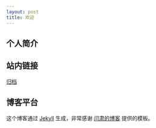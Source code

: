 ```yaml
---
layout: post
title: 欢迎
---
```


## 个人简介


## 站内链接

<a href="/pages/archive.html">归档</a>

## 博客平台

这个博客通过 <a href="http://jekyllrb.com/" target="_blank">Jekyll</a> 生成，非常感谢 <a href="http://yansu.org" target="_blank">闫肃的博客</a> 提供的模板。